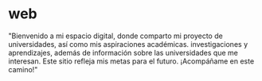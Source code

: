 # web
"Bienvenido a mi espacio digital, donde comparto mi proyecto de universidades, así como mis aspiraciones académicas. investigaciones y aprendizajes, además de información sobre las universidades que me interesan. Este sitio refleja mis metas para el futuro. ¡Acompáñame en este camino!"
